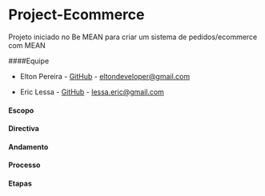 # Project-Ecommerce
Projeto iniciado no Be MEAN para criar um sistema de pedidos/ecommerce com MEAN

####Equipe

- Elton Pereira - [GitHub](https://github.com/eltondev) - eltondeveloper@gmail.com

- Eric Lessa - [GitHub](https://github.com/falconeric)  - lessa.eric@gmail.com

#### Escopo

#### Directiva

#### Andamento

#### Processo

#### Etapas
